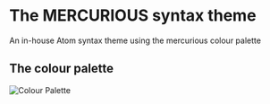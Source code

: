# The MERCURIOUS syntax theme

An in-house Atom syntax theme using the mercurious colour palette

## The colour palette

![Colour Palette](http://mcconway.nz/wp-content/uploads/2017/04/Colour-Palette-Detailed-With-Purple.png)
